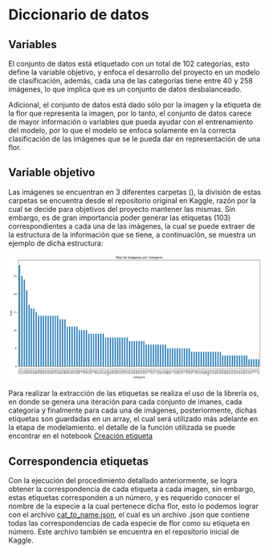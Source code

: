 # Diccionario de datos

## Variables

El conjunto de datos está etiquetado con un total de 102 categorías, esto define la variable objetivo, y enfoca el desarrollo del proyecto en un modelo de clasificación, además, cada una de las categorías tiene entre 40 y 258 imágenes, lo que implica que es un conjunto de datos desbalanceado.

Adicional, el conjunto de datos está dado sólo por la imagen y la etiqueta de la flor que representa la imagen, por lo tanto, el conjunto de datos carece de mayor información o variables que pueda ayudar con el entrenamiento del modelo, por lo que el modelo se enfoca solamente en la correcta clasificación de las imágenes que se le pueda dar en representación de una flor.

## Variable objetivo

Las imágenes se encuentran en 3 diferentes carpetas (), la división de estas carpetas se encuentra desde el repositorio original en Kaggle, razón por la cual se decide para objetivos del proyecto mantener las mismas. Sin embargo, es de gran importancia poder generar las etiquetas (103) correspondientes a cada una de las imágenes, la cual se puede extraer de la estructura de la información que se tiene, a continuación, se muestra un ejemplo de dicha estructura: 

![Imagen1](https://github.com/Serebas12/MLDS6_Grupo1/blob/master/docs/data/Prueba.png)

Para realizar la extracción de las etiquetas se realiza el uso de la librería os, en donde se genera una iteración para cada conjunto de imanes, cada categoria y finalmente para cada una de imágenes, posteriormente, dichas etiquetas son guardadas en un array, el cual será utilizado más adelante en la etapa de modelamiento. el detalle de la función utilizada se puede encontrar en el notebook [Creación etiqueta]()


## Correspondencia etiquetas

Con la ejecución del procedimiento detallado anteriormente, se logra obtener la correspondencia de cada etiqueta a cada imagen, sin embargo, estas etiquetas corresponden a un número, y es requerido conocer el nombre de la especie a la cual pertenece dicha flor, esto lo podemos lograr con el archivo [cat_to_name.json](https://github.com/Serebas12/MLDS6_Grupo1/blob/master/docs/data/cat_to_name.json), el cual es un archivo .json que contiene todas las correspondencias de cada especie de flor como su etiqueta en número. Este archivo también se encuentra en el repositorio inicial de Kaggle.


